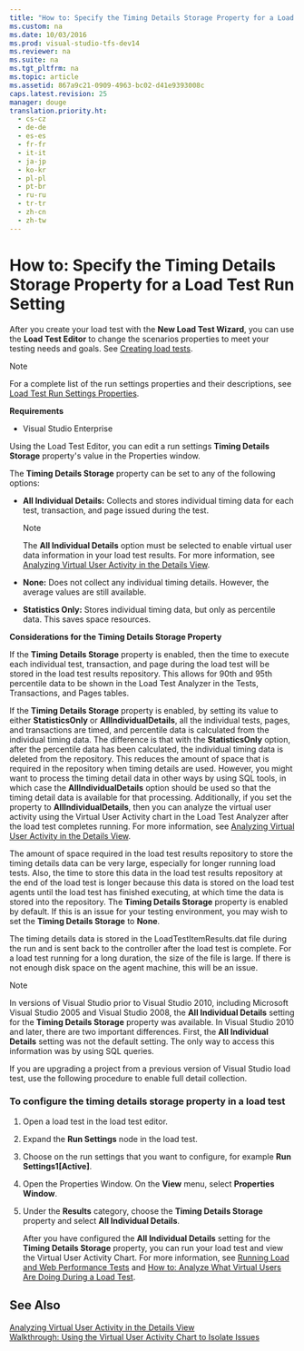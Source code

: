 ```yaml
---
title: "How to: Specify the Timing Details Storage Property for a Load Test Run Setting"
ms.custom: na
ms.date: 10/03/2016
ms.prod: visual-studio-tfs-dev14
ms.reviewer: na
ms.suite: na
ms.tgt_pltfrm: na
ms.topic: article
ms.assetid: 867a9c21-0909-4963-bc02-d41e9393008c
caps.latest.revision: 25
manager: douge
translation.priority.ht: 
  - cs-cz
  - de-de
  - es-es
  - fr-fr
  - it-it
  - ja-jp
  - ko-kr
  - pl-pl
  - pt-br
  - ru-ru
  - tr-tr
  - zh-cn
  - zh-tw
---
```

# How to: Specify the Timing Details Storage Property for a Load Test Run Setting
After you create your load test with the **New Load Test Wizard**, you can use the **Load Test Editor** to change the scenarios properties to meet your testing needs and goals. See [Creating load tests](../Topic/Creating%20load%20tests.md).  
  
> [!NOTE]
>  For a complete list of the run settings properties and their descriptions, see [Load Test Run Settings Properties](../dv_TeamTestALM/Load-Test-Run-Settings-Properties.md).  
  
 **Requirements**  
  
-   Visual Studio Enterprise  
  
 Using the Load Test Editor, you can edit a run settings **Timing Details Storage** property's value in the Properties window.  
  
 The **Timing Details Storage** property can be set to any of the following options:  
  
-   **All Individual Details:** Collects and stores individual timing data for each test, transaction, and page issued during the test.  
  
    > [!NOTE]
    >  The **All Individual Details** option must be selected to enable virtual user data information in your load test results. For more information, see [Analyzing Virtual User Activity in the Details View](../dv_TeamTestALM/Analyzing-Load-Test-Virtual-User-Activity-in-the-Details-View-of-the-Load-Test-Analyzer.md).  
  
-   **None:** Does not collect any individual timing details. However, the average values are still available.  
  
-   **Statistics Only:** Stores individual timing data, but only as percentile data. This saves space resources.  
  
 **Considerations for the Timing Details Storage Property**  
  
 If the **Timing Details Storage** property is enabled, then the time to execute each individual test, transaction, and page during the load test will be stored in the load test results repository. This allows for 90th and 95th percentile data to be shown in the Load Test Analyzer in the Tests, Transactions, and Pages tables.  
  
 If the **Timing Details Storage** property is enabled, by setting its value to either **StatisticsOnly** or **AllIndividualDetails**, all the individual tests, pages, and transactions are timed, and percentile data is calculated from the individual timing data. The difference is that with the **StatisticsOnly** option, after the percentile data has been calculated, the individual timing data is deleted from the repository. This reduces the amount of space that is required in the repository when timing details are used. However, you might want to process the timing detail data in other ways by using SQL tools, in which case the **AllIndividualDetails** option should be used so that the timing detail data is available for that processing. Additionally, if you set the property to **AllIndividualDetails**, then you can analyze the virtual user activity using the Virtual User Activity chart in the Load Test Analyzer after the load test completes running. For more information, see [Analyzing Virtual User Activity in the Details View](../dv_TeamTestALM/Analyzing-Load-Test-Virtual-User-Activity-in-the-Details-View-of-the-Load-Test-Analyzer.md).  
  
 The amount of space required in the load test results repository to store the timing details data can be very large, especially for longer running load tests. Also, the time to store this data in the load test results repository at the end of the load test is longer because this data is stored on the load test agents until the load test has finished executing, at which time the data is stored into the repository. The **Timing Details Storage** property is enabled by default. If this is an issue for your testing environment, you may wish to set the **Timing Details Storage** to **None**.  
  
 The timing details data is stored in the LoadTestItemResults.dat file during the run and is sent back to the controller after the load test is complete. For a load test running for a long duration, the size of the file is large. If there is not enough disk space on the agent machine, this will be an issue.  
  
> [!NOTE]
>  In versions of Visual Studio prior to Visual Studio 2010, including Microsoft Visual Studio 2005 and Visual Studio 2008, the **All Individual Details** setting for the **Timing Details Storage** property was available. In Visual Studio 2010 and later, there are two important differences. First, the **All Individual Details** setting was not the default setting. The only way to access this information was by using SQL queries.  
  
 If you are upgrading a project from a previous version of Visual Studio load test, use the following procedure to enable full detail collection.  
  
### To configure the timing details storage property in a load test  
  
1.  Open a load test in the load test editor.  
  
2.  Expand the **Run Settings** node in the load test.  
  
3.  Choose on the run settings that you want to configure, for example **Run Settings1[Active]**.  
  
4.  Open the Properties Window. On the **View** menu, select **Properties Window**.  
  
5.  Under the **Results** category, choose the **Timing Details Storage** property and select **All Individual Details**.  
  
     After you have configured the **All Individual Details** setting for the **Timing Details Storage** property, you can run your load test and view the Virtual User Activity Chart. For more information, see [Running Load and Web Performance Tests](assetId:///a4fd686e-69ec-485d-a335-acf12348aa30) and [How to: Analyze What Virtual Users Are Doing During a Load Test](../dv_TeamTestALM/How-to--Analyze-What-Virtual-Users-Are-Doing-During-a-Load-Test-Using-the-Virtual-User-Activity-Chart.md).  
  
## See Also  
 [Analyzing Virtual User Activity in the Details View](../dv_TeamTestALM/Analyzing-Load-Test-Virtual-User-Activity-in-the-Details-View-of-the-Load-Test-Analyzer.md)   
 [Walkthrough: Using the Virtual User Activity Chart to Isolate Issues](../dv_TeamTestALM/Walkthrough--Using-the-Virtual-User-Activity-Chart-to-Isolate-Issues.md)